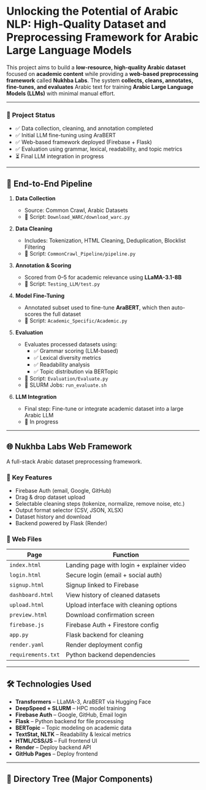 # **Unlocking the Potential of Arabic NLP: High-Quality Dataset and Preprocessing Framework for Arabic Large Language Models**

This project aims to build a **low-resource, high-quality Arabic dataset** focused on **academic content** while providing a **web-based preprocessing framework** called **Nukhba Labs**. The system **collects, cleans, annotates, fine-tunes, and evaluates** Arabic text for training **Arabic Large Language Models (LLMs)** with minimal manual effort.

---

### 📌 **Project Status**
- ✅ Data collection, cleaning, and annotation completed  
- ✅ Initial LLM fine-tuning using AraBERT  
- ✅ Web-based framework deployed (Firebase + Flask)  
- ✅ Evaluation using grammar, lexical, readability, and topic metrics  
- ⏳ Final LLM integration in progress  

---

## 🔁 **End-to-End Pipeline**

1. **Data Collection**
   - Source: Common Crawl, Arabic Datasets  
   - 🔧 Script: `Download_WARC/download_warc.py`

2. **Data Cleaning**
   - Includes: Tokenization, HTML Cleaning, Deduplication, Blocklist Filtering  
   - 🔧 Script: `CommonCrawl_Pipeline/pipeline.py`

3. **Annotation & Scoring**
   - Scored from 0–5 for academic relevance using **LLaMA-3.1-8B**  
   - 🔧 Script: `Testing_LLM/test.py`

4. **Model Fine-Tuning**
   - Annotated subset used to fine-tune **AraBERT**, which then auto-scores the full dataset  
   - 🔧 Script: `Academic_Specific/Academic.py`

5. **Evaluation**
   - Evaluates processed datasets using:
     - ✅ Grammar scoring (LLM-based)
     - ✅ Lexical diversity metrics
     - ✅ Readability analysis
     - ✅ Topic distribution via BERTopic  
   - 🔧 Script: `Evaluation/Evaluate.py`  
   - 🧠 SLURM Jobs: `run_evaluate.sh`

6. **LLM Integration**
   - Final step: Fine-tune or integrate academic dataset into a large Arabic LLM  
   - 🚧 In progress

---

## 🌐 **Nukhba Labs Web Framework**

A full-stack Arabic dataset preprocessing framework.

### 🔑 **Key Features**
- Firebase Auth (email, Google, GitHub)
- Drag & drop dataset upload
- Selectable cleaning steps (tokenize, normalize, remove noise, etc.)
- Output format selector (CSV, JSON, XLSX)
- Dataset history and download
- Backend powered by Flask (Render)

### 📁 Web Files
| Page | Function |
|------|----------|
| `index.html` | Landing page with login + explainer video |
| `login.html` | Secure login (email + social auth) |
| `signup.html` | Signup linked to Firebase |
| `dashboard.html` | View history of cleaned datasets |
| `upload.html` | Upload interface with cleaning options |
| `preview.html` | Download confirmation screen |
| `firebase.js` | Firebase Auth + Firestore config |
| `app.py` | Flask backend for cleaning |
| `render.yaml` | Render deployment config |
| `requirements.txt` | Python backend dependencies |

---

## 🛠️ **Technologies Used**

- **Transformers** – LLaMA-3, AraBERT via Hugging Face  
- **DeepSpeed + SLURM** – HPC model training  
- **Firebase Auth** – Google, GitHub, Email login  
- **Flask** – Python backend for file processing  
- **BERTopic** – Topic modeling on academic data  
- **TextStat, NLTK** – Readability & lexical metrics  
- **HTML/CSS/JS** – Full frontend UI  
- **Render** – Deploy backend API  
- **GitHub Pages** – Deploy frontend  

---

## 📂 Directory Tree (Major Components)

